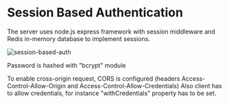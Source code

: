 # Session Based Authentication

The server uses node.js express framework with session middleware and Redis in-memory database to implement sessions.

![session-based-auth](https://github.com/ddziara/session-based-auth/assets/54773918/6d31c007-30b7-49b0-9568-12f211a27092)

Password is hashed with "bcrypt" module

To enable cross-origin request, CORS is configured (headers Access-Control-Allow-Origin and Access-Control-Allow-Credentials)
Also client has to allow credentials, for instance "withCredentials" property has to be set.
